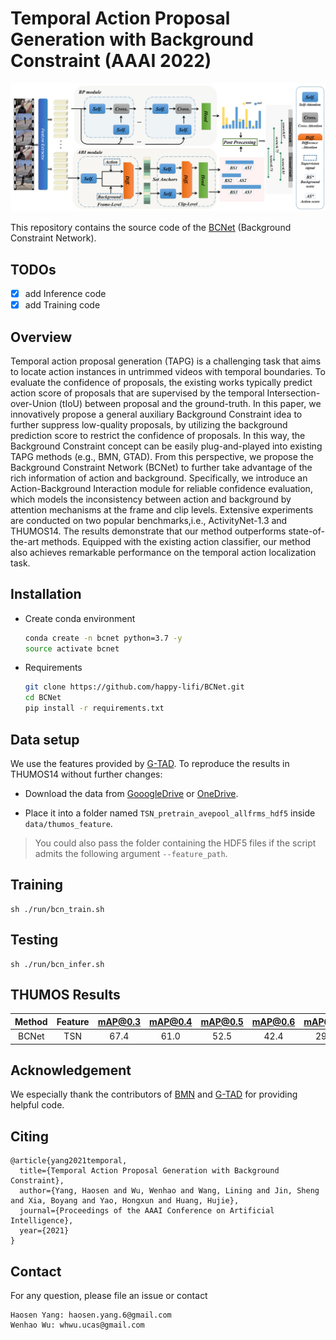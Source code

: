 # Temporal Action Proposal Generation with Background Constraint (AAAI 2022)
![](./bcnet.png )

This repository contains the source code of the [BCNet](https://arxiv.org/abs/2112.07984) (Background Constraint Network).
## TODOs
- [x] add Inference code
- [x] add Training code

## Overview

Temporal action proposal generation (TAPG) is a challenging task that aims to locate action instances in untrimmed videos with temporal boundaries.
To evaluate the confidence of proposals, the existing works typically predict action score of proposals that are supervised by the temporal Intersection-over-Union (tIoU) between proposal and the ground-truth.
In this paper, we innovatively propose a general auxiliary Background Constraint idea to further suppress low-quality proposals, by utilizing the background prediction score to restrict the confidence of proposals. In this way, the Background Constraint concept can be easily plug-and-played into existing TAPG methods (e.g., BMN, GTAD). 
From this perspective, we propose the Background Constraint Network (BCNet) to further take advantage of the rich information of action and background. Specifically, we introduce an Action-Background Interaction module for reliable confidence evaluation, which models the inconsistency between action and background by attention mechanisms at the frame and clip levels.
Extensive experiments are conducted on two popular benchmarks,i.e., ActivityNet-1.3 and THUMOS14. The results demonstrate that our method outperforms state-of-the-art methods. Equipped with the existing action classifier, our method also achieves remarkable performance on the temporal action localization task.



## Installation
* Create conda environment
    ```bash
	conda create -n bcnet python=3.7 -y
	source activate bcnet
    ```

* Requirements
    ```bash
	git clone https://github.com/happy-lifi/BCNet.git
	cd BCNet
	pip install -r requirements.txt
    ```
## Data setup
We use the features provided by [G-TAD](https://github.com/Frostinassiky/gtad). 
To reproduce the results in THUMOS14 without further changes:

* Download the data from [GooogleDrive](https://drive.google.com/drive/folders/10PGPMJ9JaTZ18uakPgl58nu7yuKo8M_k?usp=sharing) or
[OneDrive](https://kaust-my.sharepoint.com/:f:/g/personal/xum_kaust_edu_sa/EgTwwUGf0O1Kug_A6ym-y_8BlEJ04_xPME9EFbAAKRPQNw?e=AVgHlW).

* Place it into a folder named `TSN_pretrain_avepool_allfrms_hdf5` inside `data/thumos_feature`.


> You could also pass the folder containing the HDF5 files if the script admits the following argument `--feature_path`.
## Training	
	sh ./run/bcn_train.sh
## Testing
	sh ./run/bcn_infer.sh
## THUMOS Results

|Method|Feature|mAP@0.3|mAP@0.4|mAP@0.5|mAP@0.6|mAP@0.7|checkpoint|
| :----: |:----: | :--: | :----: | :---: | :----: |:----: |:----: |
|BCNet|TSN |67.4| 61.0 |52.5| 42.4| 29.9|[[GooogleDrive](https://drive.google.com/file/d/1rK8rWfjdOUMzhOpz1QIv1J-Kcf2QO7hK/view?usp=sharing)]

## Acknowledgement

We especially thank the contributors of  [BMN](https://github.com/JJBOY/BMN-Boundary-Matching-Network) and [G-TAD](https://github.com/Frostinassiky/gtad) for providing helpful code.

## Citing
```
@article{yang2021temporal,
  title={Temporal Action Proposal Generation with Background Constraint},
  author={Yang, Haosen and Wu, Wenhao and Wang, Lining and Jin, Sheng and Xia, Boyang and Yao, Hongxun and Huang, Hujie},
  journal={Proceedings of the AAAI Conference on Artificial Intelligence},
  year={2021}
}
```
## Contact
For any question, please file an issue or contact
```
Haosen Yang: haosen.yang.6@gmail.com
Wenhao Wu: whwu.ucas@gmail.com
```





